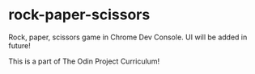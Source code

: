 # rock-paper-scissors
Rock, paper, scissors game in Chrome Dev Console.
UI will be added in future!

This is a part of The Odin Project Curriculum!